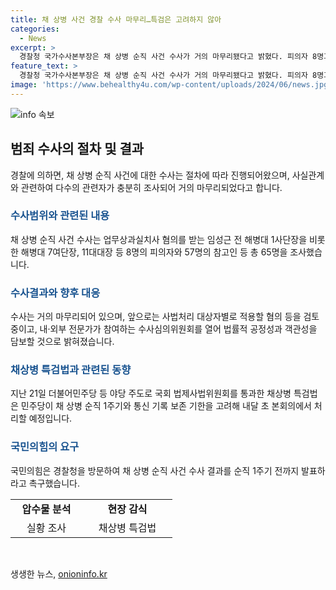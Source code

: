 ```yaml
---
title: 채 상병 사건 경찰 수사 마무리…특검은 고려하지 않아
categories:
  - News
excerpt: >
  경찰청 국가수사본부장은 채 상병 순직 사건 수사가 거의 마무리됐다고 밝혔다. 피의자 8명과 참고인 57명 등 65명을 조사하고, 앞으로는 사법처리 대상자별로 혐의를 검토할 계획이다. 채상병 특검법 추진과 관련하여 정치적 수사가 아니라며, 국회에서의 통과가 기대된다. 민주당은 내달 초 본회의를 열고 특검법을 처리할 계획이며, 국민의힘은 순직 1주기 전까지 결과를 발표할 것을 촉구했다. 경북경찰청은 전담수사팀을 구성, 채상병 순직 사건을 지난해 8월부터 조사 중이다.
feature_text: >
  경찰청 국가수사본부장은 채 상병 순직 사건 수사가 거의 마무리됐다고 밝혔다. 피의자 8명과 참고인 57명 등 65명을 조사하고, 앞으로는 사법처리 대상자별로 혐의를 검토할 계획이다. 채상병 특검법 추진과 관련하여 정치적 수사가 아니라며, 국회에서의 통과가 기대된다. 민주당은 내달 초 본회의를 열고 특검법을 처리할 계획이며, 국민의힘은 순직 1주기 전까지 결과를 발표할 것을 촉구했다. 경북경찰청은 전담수사팀을 구성, 채상병 순직 사건을 지난해 8월부터 조사 중이다.
image: 'https://www.behealthy4u.com/wp-content/uploads/2024/06/news.jpg'
---
```


<p><img src="https://www.behealthy4u.com/wp-content/uploads/2024/06/news.jpg" alt="info 속보" /></p>

<h2 data-ke-size="size26">범죄 수사의 절차 및 결과</h2>

<p data-ke-size="size16">경찰에 의하면, 채 상병 순직 사건에 대한 수사는 절차에 따라 진행되어왔으며, 사실관계와 관련하여 다수의 관련자가 충분히 조사되어 거의 마무리되었다고 합니다.</p>

<h3><b><span style="color: #1a5490;">수사범위와 관련된 내용</span></b></h3>

<p data-ke-size="size16">채 상병 순직 사건 수사는 업무상과실치사 혐의를 받는 임성근 전 해병대 1사단장을 비롯한 해병대 7여단장, 11대대장 등 8명의 피의자와 57명의 참고인 등 총 65명을 조사했습니다.</p>

<h3><b><span style="color: #1a5490;">수사결과와 향후 대응</span></b></h3>

<p data-ke-size="size16">수사는 거의 마무리되어 있으며, 앞으로는 사법처리 대상자별로 적용할 혐의 등을 검토 중이고, 내·외부 전문가가 참여하는 수사심의위원회를 열어 법률적 공정성과 객관성을 담보할 것으로 밝혀졌습니다.</p>

<h3><b><span style="color: #1a5490;">채상병 특검법과 관련된 동향</span></b></h3>

<p data-ke-size="size16">지난 21일 더불어민주당 등 야당 주도로 국회 법제사법위원회를 통과한 채상병 특검법은 민주당이 채 상병 순직 1주기와 통신 기록 보존 기한을 고려해 내달 초 본회의에서 처리할 예정입니다.</p>

<h3><b><span style="color: #1a5490;">국민의힘의 요구</span></b></h3>

<p data-ke-size="size16">국민의힘은 경찰청을 방문하여 채 상병 순직 사건 수사 결과를 순직 1주기 전까지 발표하라고 촉구했습니다.</p>

<table>
  <colgroup>
    <col width="115">
    <col width="144">
  </colgroup>
  <tbody>
    <tr>
      <td style="text-align: center; height: 17px;"><b>압수물 분석</b></td>
      <td style="text-align: center; height: 17px;"><b>현장 감식</b></td>
    </tr>
    <tr>
      <td style="text-align: center; height: 17px;">실황 조사</td>
      <td style="text-align: center; height: 17px;">채상병 특검법</td>
    </tr>
  </tbody>
</table>

<p data-ke-size="size16">&nbsp;</p>
생생한 뉴스, <a href="https://onioninfo.kr" rel="dofollow">onioninfo.kr</a>


